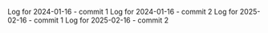 Log for 2024-01-16 - commit 1
Log for 2024-01-16 - commit 2
Log for 2025-02-16 - commit 1
Log for 2025-02-16 - commit 2
